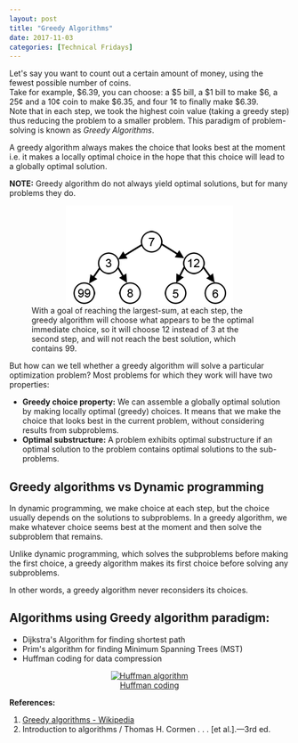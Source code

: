 ```yaml
---
layout: post
title: "Greedy Algorithms"
date: 2017-11-03
categories: [Technical Fridays]
---
```


Let's say you want to count out a certain amount of money, using the fewest possible number of coins.  
Take for example, $6.39, you can choose:
a $5 bill, a $1 bill to make $6, a 25¢ and a 10¢ coin to make $6.35, and four 1¢ to finally make $6.39.  
Note that in each step, we took the highest coin value (taking a greedy step) thus reducing the problem to a smaller problem. This paradigm of problem-solving is known as *Greedy Algorithms*.

A greedy algorithm always makes the choice that looks best at the moment i.e. it makes a locally optimal choice in the hope that this choice will lead to a globally optimal solution.

**NOTE:** Greedy algorithm do not always yield optimal solutions, but for many problems they do.

<figure>
<img src="/img/greedy-search-path-example.gif" style="display: block; margin: auto; width: auto; max-width: 100%;"> 
<figcaption>
With a goal of reaching the largest-sum, at each step, the greedy algorithm will choose what appears to be the optimal immediate choice, so it will choose 12 instead of 3 at the second step, and will not reach the best solution, which contains 99.</figcaption>
</figure> 


But how can we tell whether a greedy algorithm will solve a particular optimization problem? Most problems for which they work will have two properties:

* **Greedy choice property:** We can assemble a globally optimal solution by making locally optimal (greedy) choices. It means that we make the choice that looks best in the current problem, without considering results from subproblems.
* **Optimal substructure:** A problem exhibits optimal substructure if an optimal solution to the problem contains optimal solutions to the sub-problems.


## Greedy algorithms vs Dynamic programming

In dynamic programming, we make choice at each step, but the choice usually depends on the solutions to subproblems. In a greedy algorithm, we make whatever choice seems best at the moment and then solve the subproblem that remains.

Unlike dynamic programming, which solves the subproblems before making the first choice, a greedy algorithm makes its first choice before solving any subproblems.

In other words, a greedy algorithm never reconsiders its choices.

## Algorithms using Greedy algorithm paradigm:
* Dijkstra's Algorithm for finding shortest path
* Prim's algorithm for finding Minimum Spanning Trees (MST)
* Huffman coding for data compression

<div style="text-align: center">
    <a title="By Ken10311120 (Own work) [CC BY-SA 3.0 (https://creativecommons.org/licenses/by-sa/3.0)], via Wikimedia Commons" href="https://commons.wikimedia.org/wiki/File%3AHuffman_algorithm.gif"><img width="256" alt="Huffman algorithm" src="https://upload.wikimedia.org/wikipedia/commons/c/c8/Huffman_algorithm.gif"/>
    <figcaption>Huffman coding</figcaption></a>
</div>


**References:**
1. <a href="https://en.wikipedia.org/wiki/Greedy_algorithm">Greedy algorithms - Wikipedia</a>
2. Introduction to algorithms / Thomas H. Cormen . . . [et al.].—3rd ed.